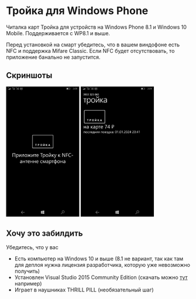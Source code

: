 # Тройка для Windows Phone

Читалка карт Тройка для устройств на Windows Phone 8.1 и Windows 10 Mobile. Поддерживается с WP8.1 и выше.

Перед установкой на смарт убедитесь, что в вашем виндофоне есть NFC и поддержка Mifare Classic. Если NFC будет отсутствовать, то приложение банально не запустится.

## Скриншоты

<img src="Images/main.jpg" width="200">
<img src="Images/card.jpg" width="200">

## Хочу это забилдить

Убедитесь, что у вас

- Есть компьютер на Windows 10 и выше (8.1 не вариант, так как там для деплоя нужна лицензия разработчика, которую уже невозможно получить)
- Установлен Visual Studio 2015 Community Edition (скачать можно [тут](https://archive.org/details/vs2015.3.com_enu_202102&e=124743917) например)
- Играет в наушниках THRILL PILL (необязательный шаг)
